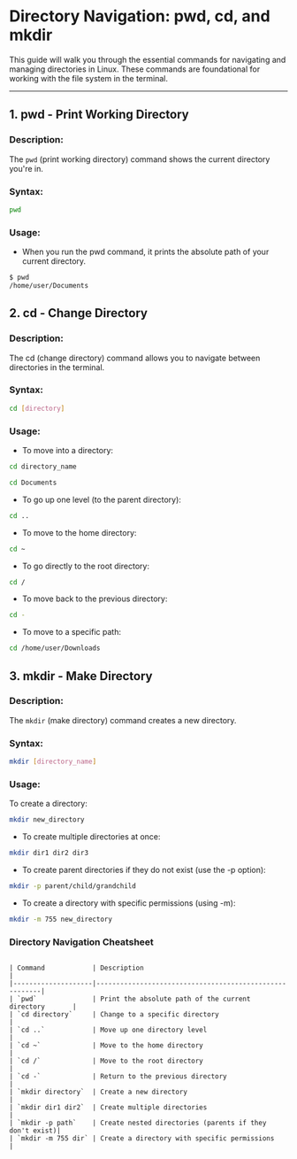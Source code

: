 # Directory Navigation: pwd, cd, and mkdir

This guide will walk you through the essential commands for navigating and managing directories in Linux. These commands are foundational for working with the file system in the terminal.

---

## 1. pwd - Print Working Directory

### Description:
The `pwd` (print working directory) command shows the current directory you're in.

### Syntax:
```bash
pwd
```
### Usage:
- When you run the pwd command, it prints the absolute path of your current directory.

```bash
$ pwd
/home/user/Documents
```

## 2. cd - Change Directory
### Description:
The cd (change directory) command allows you to navigate between directories in the terminal.

### Syntax:
```bash
cd [directory]
```
### Usage:
- To move into a directory:

```bash
cd directory_name
```

```bash
cd Documents
```
- To go up one level (to the parent directory):

```bash
cd ..
```
- To move to the home directory:

```bash
cd ~
```
- To go directly to the root directory:

```bash
cd /
```
- To move back to the previous directory:

```bash
cd -
```
- To move to a specific path:

```bash
cd /home/user/Downloads
```

## 3. mkdir - Make Directory
### Description:
The `mkdir` (make directory) command creates a new directory.

### Syntax:
```bash
mkdir [directory_name]
```
### Usage:
To create a directory:

```bash
mkdir new_directory
```
- To create multiple directories at once:

```bash
mkdir dir1 dir2 dir3
```
- To create parent directories if they do not exist (use the -p option):

```bash
mkdir -p parent/child/grandchild
```
- To create a directory with specific permissions (using -m):

```bash
mkdir -m 755 new_directory
```

### **Directory Navigation Cheatsheet**
```

| Command            | Description                                            |
|--------------------|--------------------------------------------------------|
| `pwd`              | Print the absolute path of the current directory       |
| `cd directory`     | Change to a specific directory                         |
| `cd ..`            | Move up one directory level                            |
| `cd ~`             | Move to the home directory                             |
| `cd /`             | Move to the root directory                             |
| `cd -`             | Return to the previous directory                       |
| `mkdir directory`  | Create a new directory                                 |
| `mkdir dir1 dir2`  | Create multiple directories                            |
| `mkdir -p path`    | Create nested directories (parents if they don't exist)|
| `mkdir -m 755 dir` | Create a directory with specific permissions           |
```